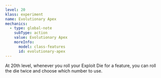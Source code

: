 ```yaml
---
level: 20
klass: experiment
name: Evolutionary Apex
mechanics:
  - type: global-note
    subType: action
    value: Evolutionary Apex
    moreInfo:
      model: class-features
      id: evolutionary-apex
---
```

At 20th level, whenever you roll your Exploit Die for a feature, you can roll the die twice and choose which number to use.
